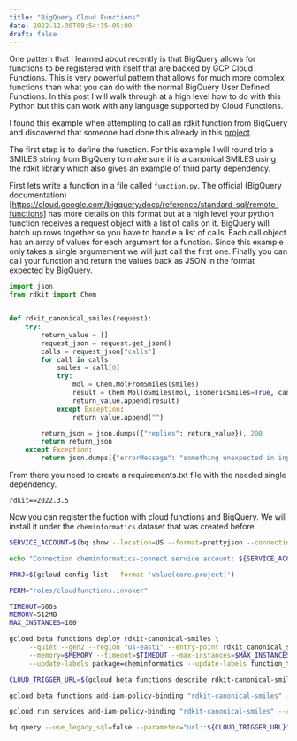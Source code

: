 ```yaml
---
title: "BigQuery Cloud Functions"
date: 2022-12-30T09:54:15-05:00
draft: false
---
```


One pattern that I learned about recently is that BigQuery allows for functions to be registered with itself that are backed by GCP Cloud Functions.  This is very powerful pattern that allows for much more complex functions than what you can do with the normal BigQuery User Defined Functions.  In this post I will walk through at a high level how to do with this Python but this can work with any language supported by Cloud Functions.


I found this example when attempting to call an rdkit function from BigQuery and discovered that someone had done this already in this [project](https://github.com/vjb-collab/cheminformatics-bq).  


The first step is to define the function.  For this example I will round trip a SMILES string from BigQuery to make sure it is a canonical SMILES using the rdkit library which also gives an example of third party dependency.


First lets write a function in a file called `function.py`.  The official (BigQuery documentation)[https://cloud.google.com/bigquery/docs/reference/standard-sql/remote-functions] has more details on this format but at a high level your python function receives a request object with a list of calls on it.  BigQuery will batch up rows together so you have to handle a list of calls.  Each call object has an array of values for each argument for a function.  Since this example only takes a single argumement we will just call the first one.  Finally you can call your function and return the values back as JSON in the format expected by BigQuery.


```python
import json
from rdkit import Chem


def rdkit_canonical_smiles(request):
    try:
        return_value = []
        request_json = request.get_json()
        calls = request_json["calls"]
        for call in calls:
            smiles = call[0]
            try:
                mol = Chem.MolFromSmiles(smiles)
                result = Chem.MolToSmiles(mol, isomericSmiles=True, canonical=True)
                return_value.append(result)
            except Exception:
                return_value.append("")

        return_json = json.dumps({"replies": return_value}), 200
        return return_json
    except Exception:
        return json.dumps({"errorMessage": "something unexpected in input"}), 400
```

From there you need to create a requirements.txt file with the needed single dependency.

```text
rdkit==2022.3.5
```

Now you can register the fuction with cloud functions and BigQuery.  We will install it under the `cheminformatics` dataset that was created before.

```bash
SERVICE_ACCOUNT=$(bq show --location=US --format=prettyjson --connection "cheminformatics-connection" | jq -r '.cloudResource.serviceAccountId')

echo "Connection cheminformatics-connect service account: ${SERVICE_ACCOUNT}"

PROJ=$(gcloud config list --format 'value(core.project)')

PERM="roles/cloudfunctions.invoker"

TIMEOUT=600s
MEMORY=512MB
MAX_INSTANCES=100

gcloud beta functions deploy rdkit-canonical-smiles \
     --quiet --gen2 --region "us-east1" --entry-point rdkit_canonical_smiles --runtime python39 --trigger-http \
     --memory=$MEMORY --timeout=$TIMEOUT --max-instances=$MAX_INSTANCES  \
     --update-labels package=cheminformatics --update-labels function_type=remote_function --update-labels software_package=rdkit

CLOUD_TRIGGER_URL=$(gcloud beta functions describe rdkit-canonical-smiles --gen2 --region "us-east1" --format=json | jq -r '.serviceConfig.uri')

gcloud beta functions add-iam-policy-binding "rdkit-canonical-smiles" --region "us-east1" --member=serviceAccount:${SERVICE_ACCOUNT} --role=${PERM} --gen2

gcloud run services add-iam-policy-binding "rdkit-canonical-smiles" --region "us-east1" --member=serviceAccount:${SERVICE_ACCOUNT} --role="roles/run.invoker"

bq query --use_legacy_sql=false --parameter="url::${CLOUD_TRIGGER_URL}" 'CREATE or REPLACE FUNCTION cheminformatics.rdkit_canonical_smiles(smiles STRING) RETURNS STRING REMOTE WITH CONNECTION `us.cheminformatics-connection` OPTIONS (endpoint = @url, max_batching_rows = 2500)'
```




